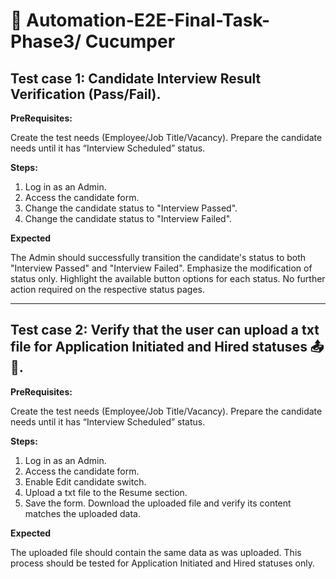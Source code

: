 # 🤖 Automation-E2E-Final-Task-Phase3/ Cucumper

## Test case 1: Candidate Interview Result Verification (Pass/Fail).

**PreRequisites:**

Create the test needs (Employee/Job Title/Vacancy).
Prepare the candidate needs until it has “Interview Scheduled” status.

**Steps:**

1. Log in as an Admin.
2. Access the candidate form.
3. Change the candidate status to "Interview Passed".
4. Change the candidate status to "Interview Failed".

**Expected**

The Admin should successfully transition the candidate's status to both "Interview Passed" and "Interview Failed".
Emphasize the modification of status only. Highlight the available button options for each status. No further action required on the respective status pages.

________________________________________________________________________

## Test case 2: Verify that the user can upload a txt file for Application Initiated and Hired statuses 📤📄.

**PreRequisites:**

Create the test needs (Employee/Job Title/Vacancy).
Prepare the candidate needs until it has “Interview Scheduled” status.

**Steps:**

1. Log in as an Admin.
2. Access the candidate form.
3. Enable Edit candidate switch.
4. Upload a txt file to the Resume section.
5. Save the form. Download the uploaded file and verify its content matches the uploaded data.

**Expected**

The uploaded file should contain the same data as was uploaded.
This process should be tested for Application Initiated and Hired statuses only.
